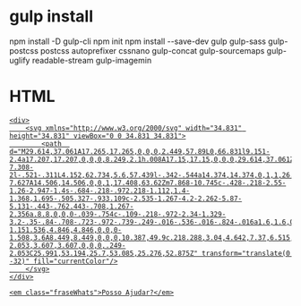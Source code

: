 # gulp install

npm install -D gulp-cli
npm init
npm install --save-dev gulp gulp-sass gulp-postcss postcss autoprefixer cssnano gulp-concat gulp-sourcemaps gulp-uglify readable-stream gulp-imagemin


# HTML
<div class="iconWhatsapp">
<a class="whatsapp" target="_blank" href="https://wa.me/(numTel))?text=Ol&#225;,%20gostaria%20de%20tirar%20algumas%20d&#250;vidas!">

    <div>
        <svg xmlns="http://www.w3.org/2000/svg" width="34.831" height="34.831" viewBox="0 0 34.831 34.831">
            <path  d="M29.614,37.061A17.265,17.265,0,0,0,2.449,57.89L0,66.831l9.151-2.4a17.207,17.207,0,0,0,8.249,2.1h.008A17.15,17.15,0,0,0,29.614,37.061ZM17.408,63.62a14.32,14.32,0,0,1-7.308-2l-.521-.311L4.152,62.734,5.6,57.439l-.342-.544a14.374,14.374,0,1,1,26.66-7.627A14.506,14.506,0,0,1,17.408,63.62Zm7.868-10.745c-.428-.218-2.55-1.26-2.947-1.4s-.684-.218-.972.218-1.112,1.4-1.368,1.695-.505.327-.933.109c-2.535-1.267-4.2-2.262-5.87-5.131-.443-.762.443-.708,1.267-2.356a.8.8,0,0,0-.039-.754c-.109-.218-.972-2.34-1.329-3.2-.35-.84-.708-.723-.972-.739-.249-.016-.536-.016-.824-.016a1.6,1.6,0,0,0-1.151.536,4.846,4.846,0,0,0-1.508,3.6A8.449,8.449,0,0,0,10.387,49.9c.218.288,3.04,4.642,7.37,6.515,2.737,1.182,3.81,1.283,5.178,1.081a4.417,4.417,0,0,0,2.908-2.053,3.607,3.607,0,0,0,.249-2.053C25.991,53.194,25.7,53.085,25.276,52.875Z" transform="translate(0 -32)" fill="currentColor"/>
        </svg>
    </div>

    <em class="fraseWhats">Posso Ajudar?</em>

</a><!-- Whatsapp -->

</div> 
